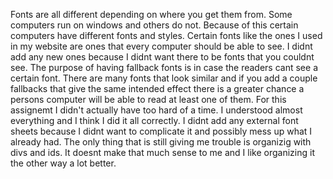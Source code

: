 Fonts are all different depending on where you get them from. Some computers run on windows and others do not. Because of this certain computers have different fonts and styles. Certain fonts like the ones I used in my website are ones that every computer should be able to see. I didnt add any new ones because I didnt want there to be fonts that you couldnt see.
The purpose of having fallback fonts is in case the readers cant see a certain font. There are many fonts that look similar and if you add a couple fallbacks that give the same intended effect there is a greater chance a persons computer will be able to read at least one of them.
For this assignemt I didn't actually have too hard of a time. I understood almost everything and I think I did it all correctly. I didnt add any external font sheets because I didnt want to complicate it and possibly mess up what I already had. The only thing that is still giving me trouble is organizig with divs and ids. It doesnt make that much sense to me and I like organizing it the other way a lot better. 
